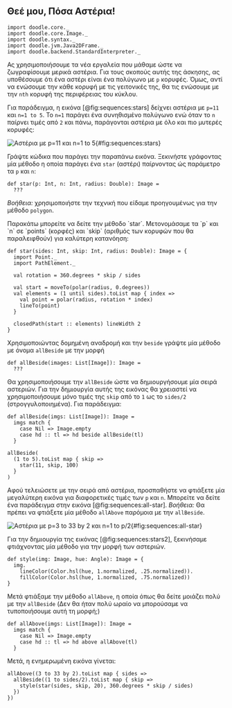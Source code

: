 ## Θεέ μου, Πόσα Αστέρια!

```tut:invisible
import doodle.core._
import doodle.core.Image._
import doodle.syntax._
import doodle.jvm.Java2DFrame._
import doodle.backend.StandardInterpreter._
```

Ας χρησιμοποιήσουμε τα νέα εργαλεία που μάθαμε ώστε να ζωγραφίσουμε μερικά αστέρια.
Για τους σκοπούς αυτής της άσκησης, ας υποθέσουμε ότι ένα αστέρι είναι ένα πολύγωνο με `p` κορυφές.
Όμως, αντί να ενώσουμε την κάθε κορυφή με τις γειτονικές της,
θα τις ενώσουμε με την `nth` κορυφή της περιφέρειας του κύκλου.

Για παράδειγμα, η εικόνα [@fig:sequences:stars] δείχνει αστέρια με `p=11` και `n=1 to 5`.
Το `n=1` παράγει ένα συνηθισμένο πολύγωνο ενώ
όταν το `n` παίρνει τιμές από `2` και πάνω, παράγονται αστέρια με όλο και πιο μυτερές κορυφές:

![Αστέρια με `p=11` και `n=1 to 5`](./src/pages/sequences/stars.pdf+svg){#fig:sequences:stars}

Γράψτε κώδικα που παράγει την παραπάνω εικόνα.
Ξεκινήστε γράφοντας μία μέθοδο η οποία παράγει ένα `star` (αστέρι) παίρνοντας ώς παράμετρο τα `p` και `n`:

```tut:silent:book
def star(p: Int, n: Int, radius: Double): Image =
  ???
```

*Βοήθεια:* χρησιμοποιήστε την τεχνική που είδαμε προηγουμένως για την μέθοδο `polygon`.

<div class="solution">
Παρακάτω μπορείτε να δείτε την μέθοδο `star`. Μετονομάσαμε τα `p` και `n` σε `points` (κορφές) και `skip` (αριθμός των κορυφών που θα παραλειφθούν) για καλύτερη κατανόηση:

```tut:silent:book
def star(sides: Int, skip: Int, radius: Double): Image = {
  import Point._
  import PathElement._

  val rotation = 360.degrees * skip / sides

  val start = moveTo(polar(radius, 0.degrees))
  val elements = (1 until sides).toList map { index =>
    val point = polar(radius, rotation * index)
    lineTo(point)
  }

  closedPath(start :: elements) lineWidth 2
}
```
</div>

Χρησιμοποιώντας δομημένη αναδρομή και την `beside` γράψτε μία μέθοδο με όνομα `allBeside` με την μορφή

```tut:book
def allBeside(images: List[Image]): Image =
  ???
```

Θα χρησιμοποιήσουμε την `allBeside` ώστε να δημιουργήσουμε μία σειρά αστεριών.
Για την δημιουργία αυτής της εικόνας θα χρειαστεί να χρησιμοποιήσουμε μόνο τιμές της `skip`
από το `1` ως το `sides/2` (στρογγυλοποιημένα). Για παράδειγμα:

```tut:invisible
def allBeside(imgs: List[Image]): Image =
  imgs match {
    case Nil => Image.empty
    case hd :: tl => hd beside allBeside(tl)
  }
```

```tut:silent:book
allBeside(
  (1 to 5).toList map { skip =>
    star(11, skip, 100)
  }
)
```
</div>

Αφού τελειώσετε με την σειρά από αστέρια,
προσπαθήστε να φτιάξετε μία μεγαλύτερη εικόνα για διαφορετικές τιμές των `p` και `n`.
Μπορείτε να δείτε ένα παράδειγμα στην εικόνα [@fig:sequences:all-star]. *Βοήθεια:* Θα πρέπει να φτιάξετε μία μέθοδο `allAbove` παρόμοια με την `allBeside`.

![Αστέρια με `p=3 to 33 by 2` και `n=1 to p/2`](src/pages/sequences/all-star.pdf+svg){#fig:sequences:all-star}

<div class="solution">
Για την δημιουργία της εικόνας [@fig:sequences:stars2], ξεκινήσαμε φτιάχνοντας μία μέθοδο για την μορφή των αστεριών.

```tut:silent:book
def style(img: Image, hue: Angle): Image = {
  img.
    lineColor(Color.hsl(hue, 1.normalized, .25.normalized)).
    fillColor(Color.hsl(hue, 1.normalized, .75.normalized))
}
```

Μετά φτιάξαμε την μέθοδο `allAbove`, η οποία όπως θα δείτε μοιάζει πολύ με την `allBeside` (Δεν θα ήταν πολύ ωραίο να μπορούσαμε να τυποποιήσουμε αυτή τη μορφή;)

```tut:silent:book
def allAbove(imgs: List[Image]): Image =
  imgs match {
    case Nil => Image.empty
    case hd :: tl => hd above allAbove(tl)
  }
```

Μετά, η ενημερωμένη εικόνα γίνεται:

```tut:silent:book
allAbove((3 to 33 by 2).toList map { sides =>
  allBeside((1 to sides/2).toList map { skip =>
    style(star(sides, skip, 20), 360.degrees * skip / sides)
  })
})
```
</div>
